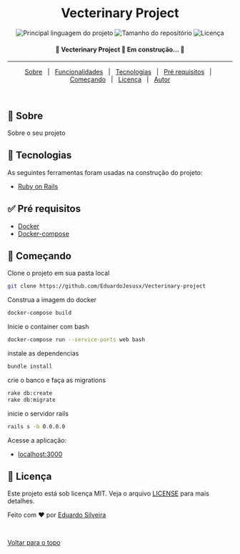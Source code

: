 <h1 align="center">Vecterinary Project</h1>

<p align="center">
  <img alt="Principal linguagem do projeto" src="https://img.shields.io/github/languages/top/EduardoJesusx/vecterinary-project?color=56BEB8">

  <img alt="Tamanho do repositório" src="https://img.shields.io/github/repo-size/EduardoJesusx/vecterinary-project?color=56BEB8">

  <img alt="Licença" src="https://img.shields.io/github/license/EduardoJesusx/vecterinary-project?color=56BEB8">
</p>

 <h4 align="center"> 
	🚧  Vecterinary Project 🚀 Em construção...  🚧
</h4> 

<hr>

<p align="center">
  <a href="#dart-sobre">Sobre</a> &#xa0; | &#xa0; 
  <a href="#sparkles-funcionalidades">Funcionalidades</a> &#xa0; | &#xa0;
  <a href="#rocket-tecnologias">Tecnologias</a> &#xa0; | &#xa0;
  <a href="#white_check_mark-pré-requisitos">Pré requisitos</a> &#xa0; | &#xa0;
  <a href="#checkered_flag-começando">Começando</a> &#xa0; | &#xa0;
  <a href="#memo-licença">Licença</a> &#xa0; | &#xa0;
  <a href="https://github.com/EduardoJesusx" target="_blank">Autor</a>
</p>

<br>

## :dart: Sobre ##

Sobre o seu projeto

## :rocket: Tecnologias ##

As seguintes ferramentas foram usadas na construção do projeto:

- [Ruby on Rails](https://rubyonrails.org/)

## :white_check_mark: Pré requisitos ##

- [Docker](https://www.docker.com/products/docker-desktop)
- [Docker-compose](https://docs.docker.com/compose/)

## :checkered_flag: Começando ##

Clone o projeto em sua pasta local

```bash
git clone https://github.com/EduardoJesusx/Vecterinary-project
```

Construa a imagem do docker

```bash
docker-compose build
```
Inicie o container com bash
```bash
docker-compose run --service-ports web bash
```

instale as dependencias

```bash
bundle install
```

crie o banco e faça as migrations

```bash
rake db:create
rake db:migrate
```

inicie o servidor rails
```bash
rails s -b 0.0.0.0
```

Acesse a aplicação: 
- [localhost:3000](https://localhost:3000)

## :memo: Licença ##

Este projeto está sob licença MIT. Veja o arquivo [LICENSE](LICENSE.md) para mais detalhes.


Feito com :heart: por <a href="https://github.com/EduardoJesusx" target="_blank"> Eduardo Silveira</a>

&#xa0;

<a href="#top">Voltar para o topo</a>
